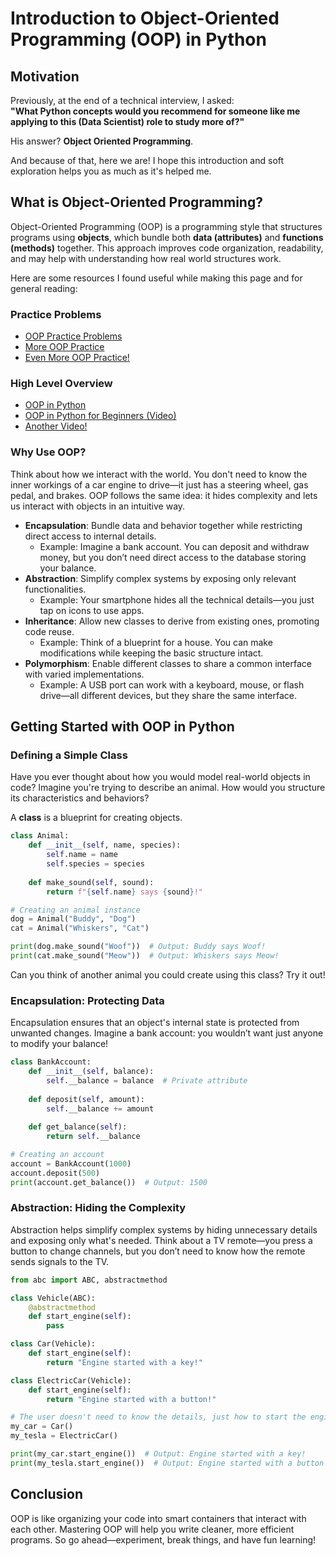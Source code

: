 # Introduction to Object-Oriented Programming (OOP) in Python

## Motivation
Previously, at the end of a technical interview, I asked:  
**"What Python concepts would you recommend for someone like me applying to this (Data Scientist) role to study more of?"**

His answer?  **Object Oriented Programming**.

And because of that, here we are!  I hope this introduction and soft exploration helps you as much as it's helped me.  

## What is Object-Oriented Programming?
Object-Oriented Programming (OOP) is a programming style that structures programs using **objects**, which bundle both **data (attributes)** and **functions (methods)** together. 
This approach improves code organization, readability, and may help with understanding how real world structures work.   

Here are some resources I found useful while making this page and for general reading:

### Practice Problems
- [OOP Practice Problems](https://www.w3resource.com/python-exercises/oop/index.php)
- [More OOP Practice](https://pynative.com/python-object-oriented-programming-oop-exercise/)
- [Even More OOP Practice!](https://www.geeksforgeeks.org/python-exercises-practice-questions-and-solutions/#python-oops-exercises)
### High Level Overview
- [OOP in Python](https://www.geeksforgeeks.org/python-oops-concepts/)
- [OOP in Python for Beginners (Video)](https://www.youtube.com/watch?v=JeznW_7DlB0)
- [Another Video!](https://www.youtube.com/watch?v=0XR_91AfgZI)

### Why Use OOP?
Think about how we interact with the world. You don't need to know the inner workings of a car engine to drive—it just has a steering wheel, gas pedal, and brakes. OOP follows the same idea: it hides complexity and lets us interact with objects in an intuitive way.

- **Encapsulation**: Bundle data and behavior together while restricting direct access to internal details. 
  - Example: Imagine a bank account. You can deposit and withdraw money, but you don’t need direct access to the database storing your balance.
- **Abstraction**: Simplify complex systems by exposing only relevant functionalities.
  - Example: Your smartphone hides all the technical details—you just tap on icons to use apps.
- **Inheritance**: Allow new classes to derive from existing ones, promoting code reuse.
  - Example: Think of a blueprint for a house. You can make modifications while keeping the basic structure intact.
- **Polymorphism**: Enable different classes to share a common interface with varied implementations.
  - Example: A USB port can work with a keyboard, mouse, or flash drive—all different devices, but they share the same interface.

## Getting Started with OOP in Python

### Defining a Simple Class
Have you ever thought about how you would model real-world objects in code? Imagine you're trying to describe an animal. How would you structure its characteristics and behaviors?

A **class** is a blueprint for creating objects.

```python
class Animal:
    def __init__(self, name, species):
        self.name = name
        self.species = species
    
    def make_sound(self, sound):
        return f"{self.name} says {sound}!"

# Creating an animal instance
dog = Animal("Buddy", "Dog")
cat = Animal("Whiskers", "Cat")

print(dog.make_sound("Woof"))  # Output: Buddy says Woof!
print(cat.make_sound("Meow"))  # Output: Whiskers says Meow!
```

Can you think of another animal you could create using this class? Try it out!

### Encapsulation: Protecting Data
Encapsulation ensures that an object's internal state is protected from unwanted changes. Imagine a bank account: you wouldn’t want just anyone to modify your balance!

```python
class BankAccount:
    def __init__(self, balance):
        self.__balance = balance  # Private attribute
    
    def deposit(self, amount):
        self.__balance += amount
    
    def get_balance(self):
        return self.__balance

# Creating an account
account = BankAccount(1000)
account.deposit(500)
print(account.get_balance())  # Output: 1500
```

### Abstraction: Hiding the Complexity
Abstraction helps simplify complex systems by hiding unnecessary details and exposing only what's needed. Think about a TV remote—you press a button to change channels, but you don’t need to know how the remote sends signals to the TV.

```python
from abc import ABC, abstractmethod

class Vehicle(ABC):
    @abstractmethod
    def start_engine(self):
        pass

class Car(Vehicle):
    def start_engine(self):
        return "Engine started with a key!"

class ElectricCar(Vehicle):
    def start_engine(self):
        return "Engine started with a button!"

# The user doesn't need to know the details, just how to start the engine
my_car = Car()
my_tesla = ElectricCar()

print(my_car.start_engine())  # Output: Engine started with a key!
print(my_tesla.start_engine())  # Output: Engine started with a button!
```
## Conclusion
OOP is like organizing your code into smart containers that interact with each other. Mastering OOP will help you write cleaner, more efficient programs. So go ahead—experiment, break things, and have fun learning!
